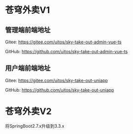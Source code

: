 # 苍穹外卖V1

## 管理端前端地址

Gitee:  https://gitee.com/uitos/sky-take-out-admin-vue-ts

GitHub: https://github.com/uitos/sky-take-out-admin-vue-ts
## 用户端前端地址

Gitee:  https://gitee.com/uitos/sky-take-out-uniapp

GitHub: https://github.com/uitos/sky-take-out-uniapp

# 苍穹外卖V2

将SpringBoot2.7.x升级到3.3.x
